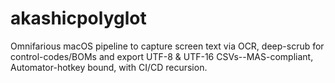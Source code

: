 # akashicpolyglot
Omnifarious macOS pipeline to capture screen text via OCR, deep-scrub for control-codes/BOMs and export UTF-8 &amp; UTF-16 CSVs--MAS-compliant, Automator-hotkey bound, with CI/CD recursion.
